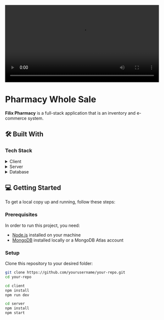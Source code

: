 <div align="center">
  <video width="100%" height="auto" controls>
    <source src="https://github.com/yourusername/your-repo/blob/main/YourDemoVideo.webm" type="video/webm">
  </video>
  <br/>
 
</div>

# Pharmacy Whole Sale





**Filix Pharmacy** is a full-stack application that is an inventory and e-commerce system. 

## 🛠 Built With <a name="built-with"></a>

### Tech Stack <a name="tech-stack"></a>

<details>
  <summary>Client</summary>
  <ul>
    <li><a href="https://www.typescriptlang.org/">TypeScript</a></li>
    <li><a href="https://react.dev/">React with TypeScript</a></li>
    <li><a href="https://redux-toolkit.js.org/">Redux Toolkit</a></li>
    <li><a href="https://redux-saga.js.org/">Redux Saga</a></li>
    <li><a href="https://emotion.sh/docs/introduction">Tailwind CSS</a></li>
  </ul>
</details>

<details>
  <summary>Server</summary>
  <ul>
    <li><a href="https://expressjs.com/">Django</a></li>
  </ul>
</details>

<details>
<summary>Database</summary>
  <ul>
    <li><a href="https://mongoosejs.com/">MySQL</a></li>
  </ul>
</details>




<!-- LIVE DEMO -->







<!-- GETTING STARTED -->

## 💻 Getting Started <a name="getting-started"></a>

To get a local copy up and running, follow these steps:

### Prerequisites

In order to run this project, you need:

- [Node.js](https://nodejs.org/) installed on your machine
- [MongoDB](https://www.mongodb.com/) installed locally or a MongoDB Atlas account

### Setup

Clone this repository to your desired folder:

```sh
git clone https://github.com/yourusername/your-repo.git
cd your-repo

```
```sh
cd client
npm install
npm run dev
```
```sh
cd server
npm install
npm start
```


